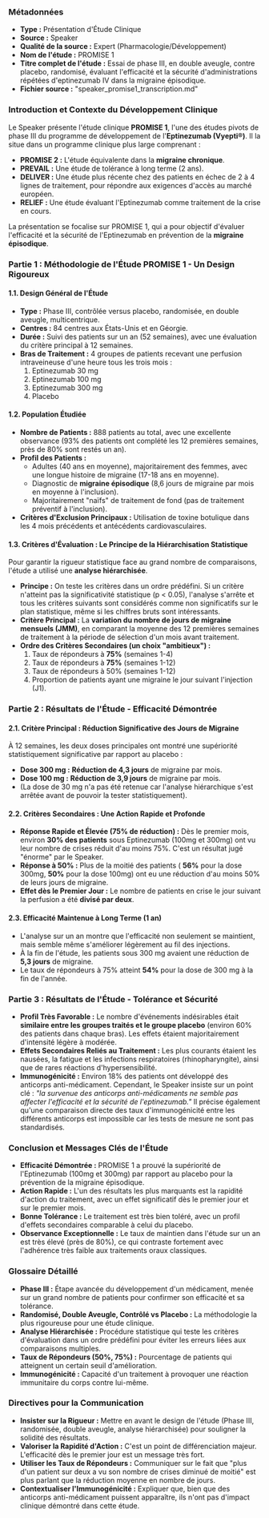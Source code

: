 ### Métadonnées

- **Type :** Présentation d'Étude Clinique
- **Source :** Speaker
- **Qualité de la source :** Expert (Pharmacologie/Développement)
- **Nom de l'étude :** PROMISE 1
- **Titre complet de l'étude :** Essai de phase III, en double aveugle, contre placebo, randomisé, évaluant l'efficacité et la sécurité d'administrations répétées d'eptinezumab IV dans la migraine épisodique.
- **Fichier source :** "speaker_promise1_transcription.md"

### Introduction et Contexte du Développement Clinique

Le Speaker présente l'étude clinique **PROMISE 1**, l'une des études pivots de phase III du programme de développement de l'**Eptinezumab (Vyepti®)**. Il la situe dans un programme clinique plus large comprenant :

- **PROMISE 2 :** L'étude équivalente dans la **migraine chronique**.
- **PREVAIL :** Une étude de tolérance à long terme (2 ans).
- **DELIVER :** Une étude plus récente chez des patients en échec de 2 à 4 lignes de traitement, pour répondre aux exigences d'accès au marché européen.
- **RELIEF :** Une étude évaluant l'Eptinezumab comme traitement de la crise en cours.

La présentation se focalise sur PROMISE 1, qui a pour objectif d'évaluer l'efficacité et la sécurité de l'Eptinezumab en prévention de la **migraine épisodique**.

### Partie 1 : Méthodologie de l'Étude PROMISE 1 - Un Design Rigoureux

#### 1.1. Design Général de l'Étude

- **Type :** Phase III, contrôlée versus placebo, randomisée, en double aveugle, multicentrique.
- **Centres :** 84 centres aux États-Unis et en Géorgie.
- **Durée :** Suivi des patients sur un an (52 semaines), avec une évaluation du critère principal à 12 semaines.
- **Bras de Traitement :** 4 groupes de patients recevant une perfusion intraveineuse d'une heure tous les trois mois :
    1. Eptinezumab 30 mg
    2. Eptinezumab 100 mg
    3. Eptinezumab 300 mg
    4. Placebo

#### 1.2. Population Étudiée

- **Nombre de Patients :** 888 patients au total, avec une excellente observance (93% des patients ont complété les 12 premières semaines, près de 80% sont restés un an).
- **Profil des Patients :**
  - Adultes (40 ans en moyenne), majoritairement des femmes, avec une longue histoire de migraine (17-18 ans en moyenne).
  - Diagnostic de **migraine épisodique** (8,6 jours de migraine par mois en moyenne à l'inclusion).
  - Majoritairement "naïfs" de traitement de fond (pas de traitement préventif à l'inclusion).
- **Critères d'Exclusion Principaux :** Utilisation de toxine botulique dans les 4 mois précédents et antécédents cardiovasculaires.

#### 1.3. Critères d'Évaluation : Le Principe de la Hiérarchisation Statistique

Pour garantir la rigueur statistique face au grand nombre de comparaisons, l'étude a utilisé une **analyse hiérarchisée**.

- **Principe :** On teste les critères dans un ordre prédéfini. Si un critère n'atteint pas la significativité statistique (p < 0.05), l'analyse s'arrête et tous les critères suivants sont considérés comme non significatifs sur le plan statistique, même si les chiffres bruts sont intéressants.
- **Critère Principal :** La **variation du nombre de jours de migraine mensuels (JMM)**, en comparant la moyenne des 12 premières semaines de traitement à la période de sélection d'un mois avant traitement.
- **Ordre des Critères Secondaires (un choix "ambitieux") :**
    1. Taux de répondeurs à **75%** (semaines 1-4)
    2. Taux de répondeurs à **75%** (semaines 1-12)
    3. Taux de répondeurs à 50% (semaines 1-12)
    4. Proportion de patients ayant une migraine le jour suivant l'injection (J1).

### Partie 2 : Résultats de l'Étude - Efficacité Démontrée

#### 2.1. Critère Principal : Réduction Significative des Jours de Migraine

À 12 semaines, les deux doses principales ont montré une supériorité statistiquement significative par rapport au placebo :

- **Dose 300 mg :** **Réduction de 4,3 jours** de migraine par mois.
- **Dose 100 mg :** **Réduction de 3,9 jours** de migraine par mois.
- (La dose de 30 mg n'a pas été retenue car l'analyse hiérarchique s'est arrêtée avant de pouvoir la tester statistiquement).

#### 2.2. Critères Secondaires : Une Action Rapide et Profonde

- **Réponse Rapide et Élevée (75% de réduction) :** Dès le premier mois, environ **30% des patients** sous Eptinezumab (100mg et 300mg) ont vu leur nombre de crises réduit d'au moins 75%. C'est un résultat jugé "énorme" par le Speaker.
- **Réponse à 50% :** Plus de la moitié des patients ( **56%** pour la dose 300mg, **50%** pour la dose 100mg) ont eu une réduction d'au moins 50% de leurs jours de migraine.
- **Effet dès le Premier Jour :** Le nombre de patients en crise le jour suivant la perfusion a été **divisé par deux**.

#### 2.3. Efficacité Maintenue à Long Terme (1 an)

- L'analyse sur un an montre que l'efficacité non seulement se maintient, mais semble même s'améliorer légèrement au fil des injections.
- À la fin de l'étude, les patients sous 300 mg avaient une réduction de **5,3 jours** de migraine.
- Le taux de répondeurs à 75% atteint **54%** pour la dose de 300 mg à la fin de l'année.

### Partie 3 : Résultats de l'Étude - Tolérance et Sécurité

- **Profil Très Favorable :** Le nombre d'événements indésirables était **similaire entre les groupes traités et le groupe placebo** (environ 60% des patients dans chaque bras). Les effets étaient majoritairement d'intensité légère à modérée.
- **Effets Secondaires Reliés au Traitement :** Les plus courants étaient les nausées, la fatigue et les infections respiratoires (rhinopharyngite), ainsi que de rares réactions d'hypersensibilité.
- **Immunogénicité :** Environ 18% des patients ont développé des anticorps anti-médicament. Cependant, le Speaker insiste sur un point clé : _"la survenue des anticorps anti-médicaments ne semble pas affecter l'efficacité et la sécurité de l'eptinezumab."_ Il précise également qu'une comparaison directe des taux d'immunogénicité entre les différents anticorps est impossible car les tests de mesure ne sont pas standardisés.

### Conclusion et Messages Clés de l'Étude

- **Efficacité Démontrée :** PROMISE 1 a prouvé la supériorité de l'Eptinezumab (100mg et 300mg) par rapport au placebo pour la prévention de la migraine épisodique.
- **Action Rapide :** L'un des résultats les plus marquants est la rapidité d'action du traitement, avec un effet significatif dès le premier jour et sur le premier mois.
- **Bonne Tolérance :** Le traitement est très bien toléré, avec un profil d'effets secondaires comparable à celui du placebo.
- **Observance Exceptionnelle :** Le taux de maintien dans l'étude sur un an est très élevé (près de 80%), ce qui contraste fortement avec l'adhérence très faible aux traitements oraux classiques.

### Glossaire Détaillé

- **Phase III :** Étape avancée du développement d'un médicament, menée sur un grand nombre de patients pour confirmer son efficacité et sa tolérance.
- **Randomisé, Double Aveugle, Contrôlé vs Placebo :** La méthodologie la plus rigoureuse pour une étude clinique.
- **Analyse Hiérarchisée :** Procédure statistique qui teste les critères d'évaluation dans un ordre prédéfini pour éviter les erreurs liées aux comparaisons multiples.
- **Taux de Répondeurs (50%, 75%) :** Pourcentage de patients qui atteignent un certain seuil d'amélioration.
- **Immunogénicité :** Capacité d'un traitement à provoquer une réaction immunitaire du corps contre lui-même.

### Directives pour la Communication

- **Insister sur la Rigueur :** Mettre en avant le design de l'étude (Phase III, randomisée, double aveugle, analyse hiérarchisée) pour souligner la solidité des résultats.
- **Valoriser la Rapidité d'Action :** C'est un point de différenciation majeur. L'efficacité dès le premier jour est un message très fort.
- **Utiliser les Taux de Répondeurs :** Communiquer sur le fait que "plus d'un patient sur deux a vu son nombre de crises diminué de moitié" est plus parlant que la réduction moyenne en nombre de jours.
- **Contextualiser l'Immunogénicité :** Expliquer que, bien que des anticorps anti-médicament puissent apparaître, ils n'ont pas d'impact clinique démontré dans cette étude.
